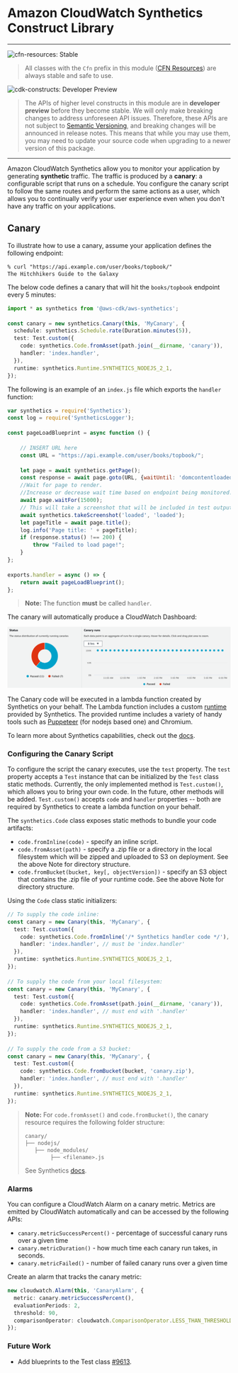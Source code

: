 # Amazon CloudWatch Synthetics Construct Library
<!--BEGIN STABILITY BANNER-->

---

![cfn-resources: Stable](https://img.shields.io/badge/cfn--resources-stable-success.svg?style=for-the-badge)

> All classes with the `Cfn` prefix in this module ([CFN Resources]) are always stable and safe to use.
>
> [CFN Resources]: https://docs.aws.amazon.com/cdk/latest/guide/constructs.html#constructs_lib

![cdk-constructs: Developer Preview](https://img.shields.io/badge/cdk--constructs-developer--preview-informational.svg?style=for-the-badge)

> The APIs of higher level constructs in this module are in **developer preview** before they
> become stable. We will only make breaking changes to address unforeseen API issues. Therefore,
> these APIs are not subject to [Semantic Versioning](https://semver.org/), and breaking changes
> will be announced in release notes. This means that while you may use them, you may need to
> update your source code when upgrading to a newer version of this package.

---

<!--END STABILITY BANNER-->

Amazon CloudWatch Synthetics allow you to monitor your application by generating **synthetic** traffic. The traffic is produced by a **canary**: a configurable script that runs on a schedule. You configure the canary script to follow the same routes and perform the same actions as a user, which allows you to continually verify your user experience even when you don't have any traffic on your applications.

## Canary

To illustrate how to use a canary, assume your application defines the following endpoint:

```console
% curl "https://api.example.com/user/books/topbook/"
The Hitchhikers Guide to the Galaxy

```

The below code defines a canary that will hit the `books/topbook` endpoint every 5 minutes:

```ts
import * as synthetics from '@aws-cdk/aws-synthetics';

const canary = new synthetics.Canary(this, 'MyCanary', {
  schedule: synthetics.Schedule.rate(Duration.minutes(5)),
  test: Test.custom({
    code: synthetics.Code.fromAsset(path.join(__dirname, 'canary')),
    handler: 'index.handler',
  }),
  runtime: synthetics.Runtime.SYNTHETICS_NODEJS_2_1,
});
```

The following is an example of an `index.js` file which exports the `handler` function:

```js
var synthetics = require('Synthetics');
const log = require('SyntheticsLogger');

const pageLoadBlueprint = async function () {

    // INSERT URL here
    const URL = "https://api.example.com/user/books/topbook/";

    let page = await synthetics.getPage();
    const response = await page.goto(URL, {waitUntil: 'domcontentloaded', timeout: 30000});
    //Wait for page to render.
    //Increase or decrease wait time based on endpoint being monitored.
    await page.waitFor(15000);
    // This will take a screenshot that will be included in test output artifacts
    await synthetics.takeScreenshot('loaded', 'loaded');
    let pageTitle = await page.title();
    log.info('Page title: ' + pageTitle);
    if (response.status() !== 200) {
        throw "Failed to load page!";
    }
};

exports.handler = async () => {
    return await pageLoadBlueprint();
};
```

> **Note:** The function **must** be called `handler`.

The canary will automatically produce a CloudWatch Dashboard:

![UI Screenshot](images/ui-screenshot.png)

The Canary code will be executed in a lambda function created by Synthetics on your behalf. The Lambda function includes a custom [runtime](https://docs.aws.amazon.com/AmazonCloudWatch/latest/monitoring/CloudWatch_Synthetics_Canaries_Library.html) provided by Synthetics. The provided runtime includes a variety of handy tools such as [Puppeteer](https://www.npmjs.com/package/puppeteer-core) (for nodejs based one) and Chromium.

To learn more about Synthetics capabilities, check out the [docs](https://docs.aws.amazon.com/AmazonCloudWatch/latest/monitoring/CloudWatch_Synthetics_Canaries.html).

### Configuring the Canary Script

To configure the script the canary executes, use the `test` property. The `test` property accepts a `Test` instance that can be initialized by the `Test` class static methods. Currently, the only implemented method is `Test.custom()`, which allows you to bring your own code. In the future, other methods will be added. `Test.custom()` accepts `code` and `handler` properties -- both are required by Synthetics to create a lambda function on your behalf.

The `synthetics.Code` class exposes static methods to bundle your code artifacts:

  - `code.fromInline(code)` - specify an inline script.
  - `code.fromAsset(path)` - specify a .zip file or a directory in the local filesystem which will be zipped and uploaded to S3 on deployment. See the above Note for directory structure.
  - `code.fromBucket(bucket, key[, objectVersion])` - specify an S3 object that contains the .zip file of your runtime code. See the above Note for directory structure.

Using the `Code` class static initializers:

```ts
// To supply the code inline:
const canary = new Canary(this, 'MyCanary', {
  test: Test.custom({
    code: synthetics.Code.fromInline('/* Synthetics handler code */'),
    handler: 'index.handler', // must be 'index.handler'
  }),
  runtime: synthetics.Runtime.SYNTHETICS_NODEJS_2_1,
});

// To supply the code from your local filesystem:
const canary = new Canary(this, 'MyCanary', {
  test: Test.custom({
    code: synthetics.Code.fromAsset(path.join(__dirname, 'canary')),
    handler: 'index.handler', // must end with '.handler'
  }),
  runtime: synthetics.Runtime.SYNTHETICS_NODEJS_2_1,
});

// To supply the code from a S3 bucket:
const canary = new Canary(this, 'MyCanary', {
  test: Test.custom({
    code: synthetics.Code.fromBucket(bucket, 'canary.zip'),
    handler: 'index.handler', // must end with '.handler'
  }),
  runtime: synthetics.Runtime.SYNTHETICS_NODEJS_2_1,
});
```

> **Note:** For `code.fromAsset()` and `code.fromBucket()`, the canary resource requires the following folder structure:
>
> ```plaintext
> canary/
> ├── nodejs/
>    ├── node_modules/
>         ├── <filename>.js
> ```
>
> See Synthetics [docs](https://docs.aws.amazon.com/AmazonCloudWatch/latest/monitoring/CloudWatch_Synthetics_Canaries_WritingCanary.html).

### Alarms

You can configure a CloudWatch Alarm on a canary metric. Metrics are emitted by CloudWatch automatically and can be accessed by the following APIs:

- `canary.metricSuccessPercent()` - percentage of successful canary runs over a given time
- `canary.metricDuration()` - how much time each canary run takes, in seconds.
- `canary.metricFailed()` - number of failed canary runs over a given time

Create an alarm that tracks the canary metric:

```ts
new cloudwatch.Alarm(this, 'CanaryAlarm', {
  metric: canary.metricSuccessPercent(),
  evaluationPeriods: 2,
  threshold: 90,
  comparisonOperator: cloudwatch.ComparisonOperator.LESS_THAN_THRESHOLD,
});
```

### Future Work

- Add blueprints to the Test class [#9613](https://github.com/aws/aws-cdk/issues/9613#issue-677134857).
